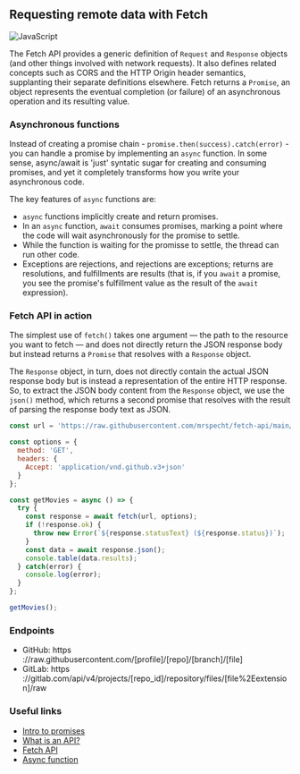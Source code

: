 ## Requesting remote data with Fetch

![JavaScript](https://img.shields.io/badge/javascript-%23323330.svg?style=for-the-badge&logo=javascript&logoColor=%23F7DF1E)

The Fetch API provides a generic definition of ```Request``` and ```Response```
objects (and other things involved with network requests). It also defines
related concepts such as CORS and the HTTP Origin header semantics, supplanting
their separate definitions elsewhere. Fetch returns a ```Promise```, an object
represents the eventual completion (or failure) of an asynchronous operation
and its resulting value.

### Asynchronous functions

Instead of creating a promise chain - ```promise.then(success).catch(error)``` -
you can handle a promise by implementing an ```async``` function. In some sense,
async/await is 'just' syntatic sugar for creating and consuming promises, and
yet it completely transforms how you write your asynchronous code.

The key features of ```async``` functions are:

- ```async``` functions implicitly create and return promises.
- In an ```async``` function, ```await``` consumes promises, marking a point
  where the code will wait asynchronously for the promise to settle.
- While the function is waiting for the promisse to settle, the thread can run
  other code.
- Exceptions are rejections, and rejections are exceptions; returns are
  resolutions, and fulfillments are results (that is, if you ```await``` a
  promise, you see the promise's fulfillment value as the result of the ```await```
  expression).

### Fetch API in action

The simplest use of ```fetch()``` takes one argument — the path to the resource
you want to fetch — and does not directly return the JSON response body but
instead returns a ```Promise``` that resolves with a ```Response``` object.

The ```Response``` object, in turn, does not directly contain the actual JSON
response body but is instead a representation of the entire HTTP response. So,
to extract the JSON body content from the ```Response``` object, we use the
```json()``` method, which returns a second promise that resolves with the
result of parsing the response body text as JSON.

```javascript
const url = 'https://raw.githubusercontent.com/mrspecht/fetch-api/main/movies.json';

const options = {
  method: 'GET',
  headers: {
    Accept: 'application/vnd.github.v3+json'
  }
};

const getMovies = async () => {
  try {
    const response = await fetch(url, options);
    if (!response.ok) {
      throw new Error(`${response.statusText} (${response.status})`);
    }
    const data = await response.json();
    console.table(data.results);
  } catch(error) {
    console.log(error);
  }
};

getMovies();
```

### Endpoints

- GitHub: https&#8203;://raw.githubusercontent.com/[profile]/[repo]/[branch]/[file]
- GitLab: https&#8203;://gitlab.com/api/v4/projects/[repo_id]/repository/files/[file%2Eextension]/raw

### Useful links

- [Intro to promises](https://web.dev/promises/)
- [What is an API?](https://www.youtube.com/watch?v=s7wmiS2mSXY)
- [Fetch API](https://developer.mozilla.org/en-US/docs/Web/API/Fetch_API)
- [Async function](https://developer.mozilla.org/en-US/docs/Web/JavaScript/Reference/Statements/async_function)
